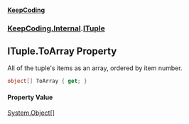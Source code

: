 #### [KeepCoding](index.md 'index')
### [KeepCoding.Internal](KeepCoding_Internal.md 'KeepCoding.Internal').[ITuple](KeepCoding_Internal_ITuple.md 'KeepCoding.Internal.ITuple')
## ITuple.ToArray Property
All of the tuple's items as an array, ordered by item number.  
```csharp
object[] ToArray { get; }
```
#### Property Value
[System.Object](https://docs.microsoft.com/en-us/dotnet/api/System.Object 'System.Object')[[]](https://docs.microsoft.com/en-us/dotnet/api/System.Array 'System.Array')
